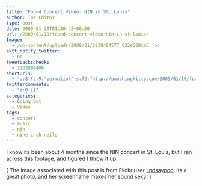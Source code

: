 ```yaml
---
title: "Found Concert Video: NIN in St. Louis"
author: The Editor
type: post
date: 2009-01-20T01:30:43+00:00
url: /2009/01/19/found-concert-video-nin-in-st-louis/
Image:
  - /wp-content/uploads/2009/01/2838484577_022e508ca5.jpg
aktt_notify_twitter:
  - no
tweetbackscheck:
  - 1232890406
shorturls:
  - 'a:8:{s:9:"permalink";s:72:"http://punchingkitty.com/2009/01/19/found-concert-video-nin-in-st-louis/";s:7:"tinyurl";s:25:"http://tinyurl.com/bwryyg";s:4:"isgd";s:17:"http://is.gd/h9O9";s:5:"bitly";s:20:"http://bit.ly/4qyDiQ";s:5:"snipr";s:22:"http://snipr.com/aozfv";s:5:"snurl";s:22:"http://snurl.com/aozfv";s:7:"snipurl";s:24:"http://snipurl.com/aozfv";s:4:"trim";s:17:"http://tr.im/cji4";}'
twittercomments:
  - "a:0:{}"
categories:
  - Going Out
  - Video
tags:
  - concert
  - music
  - nin
  - nine inch nails
---
```


I know its been about 4 months since the NIN concert in St. Louis, but I ran across this footage, and figured I throw it up.

[ The image associated with this post is from Flickr user [lindsaypoo][1]. Its a great photo, and her screenname makes her sound sexy! ]

[1]: http://flickr.com/photos/lindsaypoo
